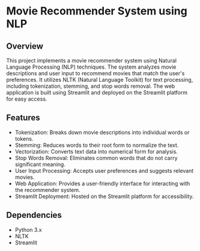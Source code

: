 # Movie Recommender System using NLP

## Overview
This project implements a movie recommender system using Natural Language Processing (NLP) techniques. The system analyzes movie descriptions and user input to recommend movies that match the user's preferences. It utilizes NLTK (Natural Language Toolkit) for text processing, including tokenization, stemming, and stop words removal. The web application is built using Streamlit and deployed on the Streamlit platform for easy access.

## Features
- Tokenization: Breaks down movie descriptions into individual words or tokens.
- Stemming: Reduces words to their root form to normalize the text.
- Vectorization: Converts text data into numerical form for analysis.
- Stop Words Removal: Eliminates common words that do not carry significant meaning.
- User Input Processing: Accepts user preferences and suggests relevant movies.
- Web Application: Provides a user-friendly interface for interacting with the recommender system.
- Streamlit Deployment: Hosted on the Streamlit platform for accessibility.

## Dependencies
- Python 3.x
- NLTK
- Streamlit
